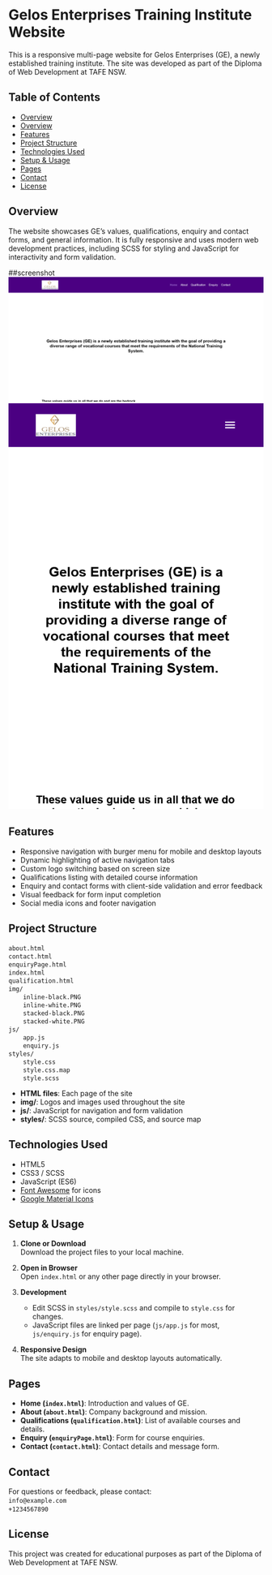 # Gelos Enterprises Training Institute Website

This is a responsive multi-page website for Gelos Enterprises (GE), a newly established training institute. The site was developed as part of the Diploma of Web Development at TAFE NSW.

## Table of Contents

- [Overview](#overview)
- [Overview](#screenshot)
- [Features](#features)
- [Project Structure](#project-structure)
- [Technologies Used](#technologies-used)
- [Setup & Usage](#setup--usage)
- [Pages](#pages)
- [Contact](#contact)
- [License](#license)

## Overview

The website showcases GE’s values, qualifications, enquiry and contact forms, and general information. It is fully responsive and uses modern web development practices, including SCSS for styling and JavaScript for interactivity and form validation.


##screenshot
![Desktop View](./img/screenshots/desktop.png)
![Mobile View](./img/screenshots/mobile.png)

## Features

- Responsive navigation with burger menu for mobile and desktop layouts
- Dynamic highlighting of active navigation tabs
- Custom logo switching based on screen size
- Qualifications listing with detailed course information
- Enquiry and contact forms with client-side validation and error feedback
- Visual feedback for form input completion
- Social media icons and footer navigation

## Project Structure

```
about.html
contact.html
enquiryPage.html
index.html
qualification.html
img/
    inline-black.PNG
    inline-white.PNG
    stacked-black.PNG
    stacked-white.PNG
js/
    app.js
    enquiry.js
styles/
    style.css
    style.css.map
    style.scss
```

- **HTML files**: Each page of the site
- **img/**: Logos and images used throughout the site
- **js/**: JavaScript for navigation and form validation
- **styles/**: SCSS source, compiled CSS, and source map

## Technologies Used

- HTML5
- CSS3 / SCSS
- JavaScript (ES6)
- [Font Awesome](https://cdnjs.cloudflare.com/ajax/libs/font-awesome/6.5.2/css/all.min.css) for icons
- [Google Material Icons](https://fonts.googleapis.com/icon?family=Material+Icons)

## Setup & Usage

1. **Clone or Download**  
   Download the project files to your local machine.

2. **Open in Browser**  
   Open `index.html` or any other page directly in your browser.

3. **Development**

   - Edit SCSS in `styles/style.scss` and compile to `style.css` for changes.
   - JavaScript files are linked per page (`js/app.js` for most, `js/enquiry.js` for enquiry page).

4. **Responsive Design**  
   The site adapts to mobile and desktop layouts automatically.

## Pages

- **Home (`index.html`)**: Introduction and values of GE.
- **About (`about.html`)**: Company background and mission.
- **Qualifications (`qualification.html`)**: List of available courses and details.
- **Enquiry (`enquiryPage.html`)**: Form for course enquiries.
- **Contact (`contact.html`)**: Contact details and message form.

## Contact

For questions or feedback, please contact:  
`info@example.com`  
`+1234567890`

## License

This project was created for educational purposes as part of the Diploma of Web Development at TAFE NSW.
